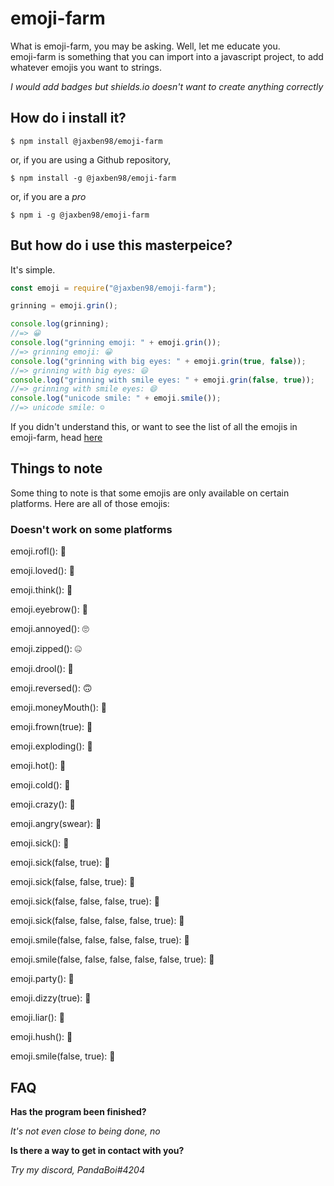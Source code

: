 # emoji-farm

What is emoji-farm, you may be asking. Well, let me educate you.<br>emoji-farm is something that you can import into a javascript project, to add whatever emojis you want to strings.

*I would add badges but shields.io doesn't want to create anything correctly*

## How do i install it?

`$ npm install @jaxben98/emoji-farm`

or, if you are using a Github repository,

`$ npm install -g @jaxben98/emoji-farm`

or, if you are a *pro*

`$ npm i -g @jaxben98/emoji-farm`

## But how do i use this masterpeice?

It's simple.

```javascript
const emoji = require("@jaxben98/emoji-farm");

grinning = emoji.grin();

console.log(grinning);
//=> 😀
console.log("grinning emoji: " + emoji.grin());
//=> grinning emoji: 😀
console.log("grinning with big eyes: " + emoji.grin(true, false));
//=> grinning with big eyes: 😃
console.log("grinning with smile eyes: " + emoji.grin(false, true));
//=> grinning with smile eyes: 😄
console.log("unicode smile: " + emoji.smile());
//=> unicode smile: ☺️
```
If you didn't understand this, or want to see the list of all the emojis in emoji-farm, head [here](https://github.com/PandaBoi57/emoji-farm/blob/master/test/test.js)

## Things to note

Some thing to note is that some emojis are only available on certain platforms. Here are all of those emojis:

### Doesn't work on some platforms

emoji.rofl(): 🤣

emoji.loved(): 🥰

emoji.think(): 🤔

emoji.eyebrow(): 🤨

emoji.annoyed(): 🙄

emoji.zipped(): 🤐

emoji.drool(): 🤤

emoji.reversed(): 🙃

emoji.moneyMouth(): 🤑

emoji.frown(true): 🙁

emoji.exploding(): 🤯

emoji.hot(): 🥵

emoji.cold(): 🥶

emoji.crazy(): 🤪

emoji.angry(swear): 🤬

emoji.sick(): 🤢

emoji.sick(false, true): 🤒

emoji.sick(false, false, true): 🤕

emoji.sick(false, false, false, true): 🤮

emoji.sick(false, false, false, false, true): 🤧

emoji.smile(false, false, false, false, true): 🤠

emoji.smile(false, false, false, false, false, true): 🤡

emoji.party(): 🥳

emoji.dizzy(true): 🥴

emoji.liar(): 🤥

emoji.hush(): 🤫

emoji.smile(false, true): 🧐

## FAQ

**Has the program been finished?**

*It's not even close to being done, no*

**Is there a way to get in contact with you?**

*Try my discord, PandaBoi#4204*